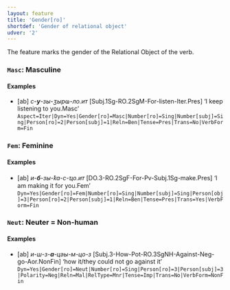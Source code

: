 ```yaml
---
layout: feature
title: 'Gender[ro]'
shortdef: 'Gender of relational object'
udver: '2'
---
```


The feature marks the gender of the Relational Object of the verb.

### <a name="Masc">`Masc`</a>: Masculine

#### Examples

* [ab] _с-<b>у</b>-зы-ӡырҩ-ло.ит_ [Subj.1Sg-RO.2SgM-For-listen-Iter.Pres] ‘I keep listening to you.Masc’ `Aspect=Iter|Dyn=Yes|Gender[ro]=Masc|Number[ro]=Sing|Number[subj]=Sing|Person[ro]=2|Person[subj]=1|Reln=Ben|Tense=Pres|Trans=No|VerbForm=Fin`

### <a name="Fem">`Fem`</a>: Feminine

#### Examples

* [ab] _и-<b>б</b>-зы-ҟа-с-ҵо.ит_ [DO.3-RO.2SgF-For-Pv-Subj.1Sg-make.Pres] ‘I am making it for you.Fem’ `Dyn=Yes|Gender[ro]=Fem|Number[ro]=Sing|Number[subj]=Sing|Person[obj]=3|Person[ro]=2|Person[subj]=1|Reln=Ben|Tense=Pres|Trans=Yes|VerbForm=Fin`

### <a name="Neut">`Neut`</a>: Neuter = Non-human

#### Examples

* [ab] _и-ш-з-<b>а</b>-цәы-м-цо-з_ [Subj.3-How-Pot-RO.3SgNH-Against-Neg-go-Aor.NonFin] ‘how it/they could not go against it’ `Dyn=Yes|Gender[ro]=Neut|Number[ro]=Sing|Person[ro]=3|Person[subj]=3|Polarity=Neg|Reln=Mal|RelType=Mnr|Tense=Imp|Trans=No|VerbForm=NonFin`

